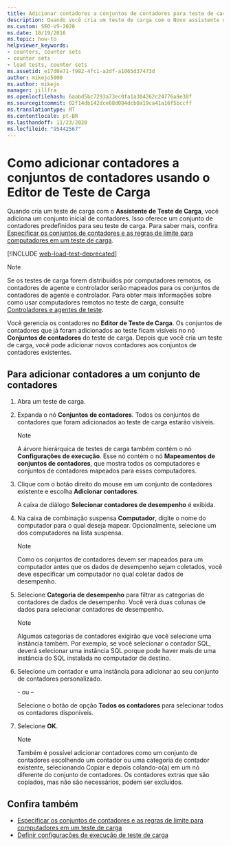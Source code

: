 ```yaml
---
title: Adicionar contadores a conjuntos de contadores para teste de carga
description: Quando você cria um teste de carga com o Novo assistente de teste de carga, um conjunto inicial de contadores é adicionado. Saiba como adicionar contadores usando Editor de Teste de Carga.
ms.custom: SEO-VS-2020
ms.date: 10/19/2016
ms.topic: how-to
helpviewer_keywords:
- counters, counter sets
- counter sets
- load tests, counter sets
ms.assetid: e17d0e71-f982-4fc1-a2df-a1065d37473d
author: mikejo5000
ms.author: mikejo
manager: jillfra
ms.openlocfilehash: 6aabd5bc7293a73ec0fa1a304262c24776a9e38f
ms.sourcegitcommit: 02f14db142dce68d084dcb0a19ca41a16f5bccff
ms.translationtype: MT
ms.contentlocale: pt-BR
ms.lasthandoff: 11/23/2020
ms.locfileid: "95442567"
---
```

# <a name="how-to-add-counters-to-counter-sets-using-the-load-test-editor"></a>Como adicionar contadores a conjuntos de contadores usando o Editor de Teste de Carga

Quando cria um teste de carga com o **Assistente de Teste de Carga**, você adiciona um conjunto inicial de contadores. Isso oferece um conjunto de contadores predefinidos para seu teste de carga. Para saber mais, confira [Especificar os conjuntos de contadores e as regras de limite para computadores em um teste de carga](../test/specify-counter-sets-and-threshold-rules-for-load-testing.md).

[!INCLUDE [web-load-test-deprecated](includes/web-load-test-deprecated.md)]

> [!NOTE]
> Se os testes de carga forem distribuídos por computadores remotos, os contadores de agente e controlador serão mapeados para os conjuntos de contadores de agente e controlador. Para obter mais informações sobre como usar computadores remotos no teste de carga, consulte [Controladores e agentes de teste](configure-test-agents-and-controllers-for-load-tests.md).

Você gerencia os contadores no **Editor de Teste de Carga**. Os conjuntos de contadores que já foram adicionados ao teste ficam visíveis no nó **Conjuntos de contadores** do teste de carga. Depois que você cria um teste de carga, você pode adicionar novos contadores aos conjuntos de contadores existentes.

## <a name="to-add-counters-to-a-counter-set"></a>Para adicionar contadores a um conjunto de contadores

1. Abra um teste de carga.

2. Expanda o nó **Conjuntos de contadores**. Todos os conjuntos de contadores que foram adicionados ao teste de carga estarão visíveis.

    > [!NOTE]
    > A árvore hierárquica de testes de carga também contém o nó **Configurações de execução**. Esse nó contém o nó **Mapeamentos de conjuntos de contadores**, que mostra todos os computadores e conjuntos de contadores mapeados para esses computadores.

3. Clique com o botão direito do mouse em um conjunto de contadores existente e escolha **Adicionar contadores**.

     A caixa de diálogo **Selecionar contadores de desempenho** é exibida.

4. Na caixa de combinação suspensa **Computador**, digite o nome do computador para o qual deseja mapear. Opcionalmente, selecione um dos computadores na lista suspensa.

    > [!NOTE]
    > Como os conjuntos de contadores devem ser mapeados para um computador antes que os dados de desempenho sejam coletados, você deve especificar um computador no qual coletar dados de desempenho.

5. Selecione **Categoria de desempenho** para filtrar as categorias de contadores de dados de desempenho. Você verá duas colunas de dados para selecionar contadores de desempenho.

    > [!NOTE]
    > Algumas categorias de contadores exigirão que você selecione uma instância também. Por exemplo, se você selecionar o contador SQL, deverá selecionar uma instância SQL porque pode haver mais de uma instância do SQL instalada no computador de destino.

6. Selecione um contador e uma instância para adicionar ao seu conjunto de contadores personalizado.

     \- ou –

     Selecione o botão de opção **Todos os contadores** para selecionar todos os contadores disponíveis.

7. Selecione **OK**.

    > [!NOTE]
    > Também é possível adicionar contadores como um conjunto de contadores escolhendo um contador ou uma categoria de contador existente, selecionando Copiar e depois colando-o(a) em um nó diferente do conjunto de contadores. Os contadores extras que são copiados, mas não são necessários, podem ser excluídos.

## <a name="see-also"></a>Confira também

- [Especificar os conjuntos de contadores e as regras de limite para computadores em um teste de carga](../test/specify-counter-sets-and-threshold-rules-for-load-testing.md)
- [Definir configurações de execução de teste de carga](../test/configure-load-test-run-settings.md)
